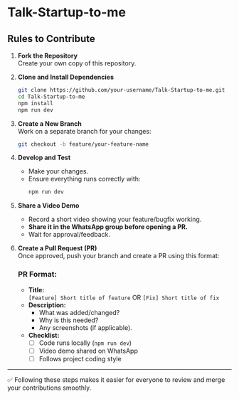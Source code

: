 # Talk-Startup-to-me

## Rules to Contribute

1. **Fork the Repository**  
   Create your own copy of this repository.

2. **Clone and Install Dependencies**  
   ```bash
   git clone https://github.com/your-username/Talk-Startup-to-me.git
   cd Talk-Startup-to-me
   npm install
   npm run dev
   ```

3. **Create a New Branch**  
   Work on a separate branch for your changes:  
   ```bash
   git checkout -b feature/your-feature-name
   ```

4. **Develop and Test**  
   - Make your changes.  
   - Ensure everything runs correctly with:  
     ```bash
     npm run dev
     ```

5. **Share a Video Demo**  
   - Record a short video showing your feature/bugfix working.  
   - **Share it in the WhatsApp group before opening a PR.**  
   - Wait for approval/feedback.

6. **Create a Pull Request (PR)**  
   Once approved, push your branch and create a PR using this format:  

   ### PR Format:
   - **Title:**  
     `[Feature] Short title of feature` OR `[Fix] Short title of fix`
   - **Description:**  
     - What was added/changed?  
     - Why is this needed?  
     - Any screenshots (if applicable).  
   - **Checklist:**  
     - [ ] Code runs locally (`npm run dev`)  
     - [ ] Video demo shared on WhatsApp  
     - [ ] Follows project coding style  

---

✅ Following these steps makes it easier for everyone to review and merge your contributions smoothly.
